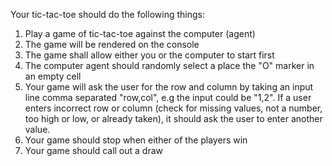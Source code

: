 Your tic-tac-toe should do the following things:

1. Play a game of tic-tac-toe against the computer (agent)
2. The game will be rendered on the console
3. The game shall allow either you or the computer to start first
4. The computer agent should randomly select a place the "O" marker in an empty cell
5. Your game will ask the user for the row and column by taking an input line comma separated "row,col", e.g the input could be "1,2". If a user enters incorrect row or column (check for missing values, not a number, too high or low, or already taken), it should ask the user to enter another value.
6. Your game should stop when either of the players win
7. Your game should call out a draw
